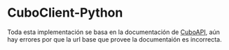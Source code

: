 # CuboClient-Python

Toda esta implementación se basa en la documentación de [CuboAPI](https://developers.cubopago.com/endpoints/post-payment), aún hay errores por que la url base que provee la documentaión es incorrecta. 